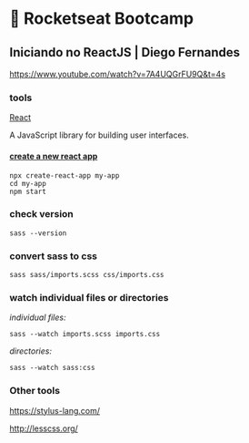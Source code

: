 # :rocket: Rocketseat Bootcamp

## Iniciando no ReactJS | Diego Fernandes

https://www.youtube.com/watch?v=7A4UQGrFU9Q&t=4s

### tools

[React](https://reactjs.org/)  

A JavaScript library for building user interfaces.  

#### [create a new react app](https://reactjs.org/docs/create-a-new-react-app.html#gatsby-focus-wrapper)

```
npx create-react-app my-app
cd my-app
npm start
```

### check version

```
sass --version
```

### convert sass to css

```
sass sass/imports.scss css/imports.css
```

### watch individual files or directories

_individual files:_  

```
sass --watch imports.scss imports.css
```

_directories:_  

```
sass --watch sass:css
```

### Other tools

https://stylus-lang.com/  

http://lesscss.org/  